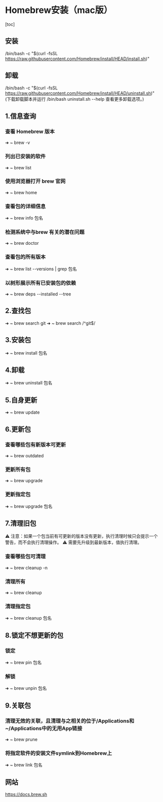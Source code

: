 # Homebrew安装（mac版）
[toc]
## 安装
/bin/bash -c "$(curl -fsSL https://raw.githubusercontent.com/Homebrew/install/HEAD/install.sh)"
## 卸载
/bin/bash -c "$(curl -fsSL https://raw.githubusercontent.com/Homebrew/install/HEAD/uninstall.sh)"
(下载卸载脚本并运行 /bin/bash uninstall.sh --help 查看更多卸载选项。)


## 1.信息查询
### 查看 Homebrew 版本
➜  ~ brew -v
###  列出已安装的软件
➜  ~ brew list
### 使用浏览器打开 brew 官网
➜  ~ brew home
### 查看包的详细信息
➜  ~ brew info 包名
### 检测系统中与brew 有关的潜在问题
➜  ~ brew doctor
### 查看包的所有版本
➜  ~ brew list --versions | grep 包名
### 以树形展示所有已安装包的依赖
➜  ~ brew deps --installed --tree

## 2.查找包
➜  ~ brew search git
➜  ~ brew search /^git$/

## 3.安装包
➜  ~ brew install 包名

## 4.卸载
➜  ~ brew uninstall 包名

## 5.自身更新
➜  ~ brew update

## 6.更新包
### 查看哪些包有新版本可更新
➜  ~ brew outdated
### 更新所有包
➜  ~ brew upgrade
### 更新指定包
➜  ~ brew upgrade 包名

## 7.清理旧包
⚠️ 注意：如果一个包当前有可更新的版本没有更新，执行清理时候只会提示一个警告，而不会执行清理操作。
⚠️ 需要先升级到最新版本，值执行清理。 
### 查看哪些包可清理
➜  ~ brew cleanup -n
### 清理所有
➜  ~ brew cleanup
### 清理指定包
➜  ~ brew cleanup 包名

## 8.锁定不想更新的包
### 锁定
➜  ~ brew pin 包名
### 解锁
➜  ~ brew unpin 包名

## 9.关联包
### 清理无效的关联，且清理与之相关的位于/Applications和~/Applications中的无用App链接
➜  ~ brew prune
### 将指定软件的安装文件symlink到Homebrew上
➜  ~ brew link 包名



## 网站

https://docs.brew.sh
